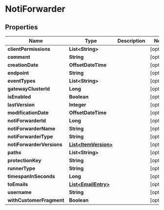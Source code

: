 

# NotiForwarder


## Properties

Name | Type | Description | Notes
------------ | ------------- | ------------- | -------------
**clientPermissions** | **List&lt;String&gt;** |  |  [optional]
**comment** | **String** |  |  [optional]
**creationDate** | **OffsetDateTime** |  |  [optional]
**endpoint** | **String** |  |  [optional]
**eventTypes** | **List&lt;String&gt;** |  |  [optional]
**gatewayClusterId** | **Long** |  |  [optional]
**isEnabled** | **Boolean** |  |  [optional]
**lastVersion** | **Integer** |  |  [optional]
**modificationDate** | **OffsetDateTime** |  |  [optional]
**notiForwarderId** | **Long** |  |  [optional]
**notiForwarderName** | **String** |  |  [optional]
**notiForwarderType** | **String** |  |  [optional]
**notiForwarderVersions** | [**List&lt;ItemVersion&gt;**](ItemVersion.md) |  |  [optional]
**paths** | **List&lt;String&gt;** |  |  [optional]
**protectionKey** | **String** |  |  [optional]
**runnerType** | **String** |  |  [optional]
**timespanInSeconds** | **Long** |  |  [optional]
**toEmails** | [**List&lt;EmailEntry&gt;**](EmailEntry.md) |  |  [optional]
**username** | **String** |  |  [optional]
**withCustomerFragment** | **Boolean** |  |  [optional]




